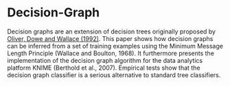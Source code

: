 # Decision-Graph

Decision graphs are an extension of decision trees originally proposed by [Oliver, Dowe and Wallace (1992)](http://citeseerx.ist.psu.edu/viewdoc/download?doi=10.1.1.52.1476&rep=rep1&type=pdf). This paper shows how decision graphs can be inferred from a set of training examples using the Minimum Message Length Principle (Wallace and Boulton, 1968). It furthermore presents the implementation of the decision graph algorithm for the data analytics platform KNIME (Berthold et al., 2007). Empirical tests show that the decision graph classifier is a serious alternative to standard tree classifiers.
